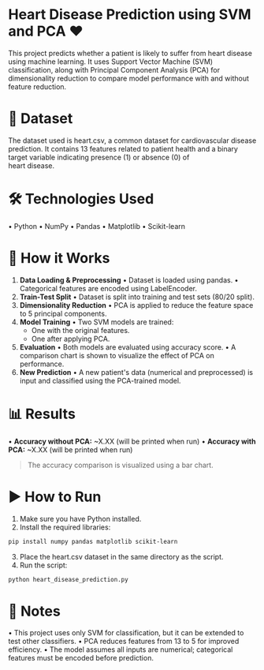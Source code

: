 # Heart Disease Prediction using SVM and PCA ❤️
  This project predicts whether a patient is likely to suffer from heart disease using machine learning. It uses Support Vector Machine (SVM) classification, along with Principal Component Analysis (PCA) for 
  dimensionality reduction to compare model performance with and without feature reduction.

# 📂 Dataset
  The dataset used is heart.csv, a common dataset for cardiovascular disease prediction. It contains 13 features related to patient health and a binary target variable indicating presence (1) or absence (0) of    
  heart disease.

# 🛠️ Technologies Used
  • Python
  • NumPy
  • Pandas
  • Matplotlib
  • Scikit-learn
  
# 🚀 How it Works
  1. **Data Loading & Preprocessing**
     • Dataset is loaded using pandas.
     • Categorical features are encoded using LabelEncoder.
  2. **Train-Test Split**
     • Dataset is split into training and test sets (80/20 split).
  3. **Dimensionality Reduction**
     • PCA is applied to reduce the feature space to 5 principal components.
  4. **Model Training**
     • Two SVM models are trained:
       - One with the original features.
       - One after applying PCA.
  5. **Evaluation**
     • Both models are evaluated using accuracy score.
     • A comparison chart is shown to visualize the effect of PCA on performance.
  6. **New Prediction**
     • A new patient's data (numerical and preprocessed) is input and classified using the PCA-trained model.

# 📊 Results
  • **Accuracy without PCA:** ~X.XX (will be printed when run)
  • **Accuracy with PCA:** ~X.XX (will be printed when run)
  > The accuracy comparison is visualized using a bar chart.

# ▶️ How to Run
  1. Make sure you have Python installed.
  2. Install the required libraries:
  ```bash
  pip install numpy pandas matplotlib scikit-learn
  ```
  3. Place the heart.csv dataset in the same directory as the script.
  4. Run the script:
  ```bash
  python heart_disease_prediction.py
  ```
# 📌 Notes
  • This project uses only SVM for classification, but it can be extended to test other classifiers.
  • PCA reduces features from 13 to 5 for improved efficiency.
  • The model assumes all inputs are numerical; categorical features must be encoded before prediction.
  
  
     




